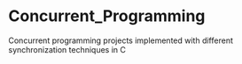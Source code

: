 # Concurrent_Programming
Concurrent programming projects implemented with different synchronization techniques in C
